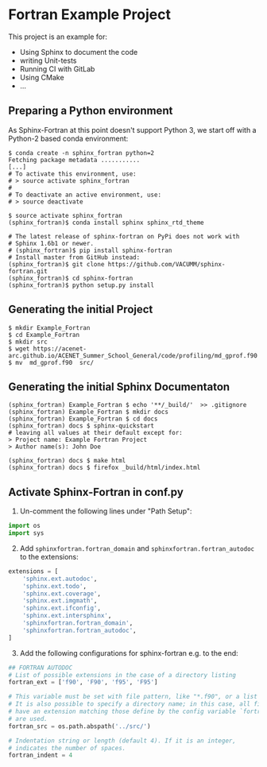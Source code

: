 # Fortran Example Project

This project is an example for:

* Using Sphinx to document the code
* writing Unit-tests
* Running CI with GitLab
* Using CMake
* ...


## Preparing a Python environment

As Sphinx-Fortran at this point doesn't support Python 3,
we start off with a Python-2 based conda environment:

```console
$ conda create -n sphinx_fortran python=2 
Fetching package metadata ...........
[...]
# To activate this environment, use:
# > source activate sphinx_fortran
#
# To deactivate an active environment, use:
# > source deactivate

$ source activate sphinx_fortran
(sphinx_fortran)$ conda install sphinx sphinx_rtd_theme

# The latest release of sphinx-fortran on PyPi does not work with 
# Sphinx 1.6b1 or newer.
# (sphinx_fortran)$ pip install sphinx-fortran
# Install master from GitHub instead:
(sphinx_fortran)$ git clone https://github.com/VACUMM/sphinx-fortran.git
(sphinx_fortran)$ cd sphinx-fortran
(sphinx_fortran)$ python setup.py install
```

## Generating the initial Project
```console
$ mkdir Example_Fortran
$ cd Example_Fortran
$ mkdir src
$ wget https://acenet-arc.github.io/ACENET_Summer_School_General/code/profiling/md_gprof.f90
$ mv  md_gprof.f90  src/
```

## Generating the initial Sphinx Documentaton
```console
(sphinx_fortran) Example_Fortran $ echo '**/_build/'  >> .gitignore
(sphinx_fortran) Example_Fortran $ mkdir docs
(sphinx_fortran) Example_Fortran $ cd docs
(sphinx_fortran) docs $ sphinx-quickstart
# leaving all values at their default except for:
> Project name: Example Fortran Project
> Author name(s): John Doe

(sphinx_fortran) docs $ make html
(sphinx_fortran) docs $ firefox _build/html/index.html
```

## Activate Sphinx-Fortran in conf.py
1. Un-comment the following lines under "Path Setup":
```python
import os
import sys
```

2. Add `sphinxfortran.fortran_domain` and `sphinxfortran.fortran_autodoc`
   to the extensions:
```python
extensions = [
    'sphinx.ext.autodoc',
    'sphinx.ext.todo',
    'sphinx.ext.coverage',
    'sphinx.ext.imgmath',
    'sphinx.ext.ifconfig',
    'sphinx.ext.intersphinx',
    'sphinxfortran.fortran_domain',
    'sphinxfortran.fortran_autodoc',
]
```
3. Add the following configurations for sphinx-fortran e.g. to the end:
```python
## FORTRAN AUTODOC
# List of possible extensions in the case of a directory listing
fortran_ext = ['f90', 'F90', 'f95', 'F95']

# This variable must be set with file pattern, like "*.f90", or a list of them. 
# It is also possible to specify a directory name; in this case, all files than 
# have an extension matching those define by the config variable `fortran_ext` 
# are used.
fortran_src = os.path.abspath('../src/')

# Indentation string or length (default 4). If it is an integer, 
# indicates the number of spaces.
fortran_indent = 4
```

